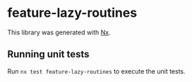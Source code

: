# feature-lazy-routines

This library was generated with [Nx](https://nx.dev).

## Running unit tests

Run `nx test feature-lazy-routines` to execute the unit tests.
